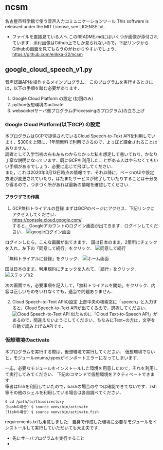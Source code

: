 # ncsm
名古屋市科学館で使う音声入力コミュニケーションツール
This software is released under the MIT License, see LICENSE.txt.

- ファイルを直接見ている人へ
このREADME.mdにはいくつか画像が添付されています．添付画像はGithub上でしか見られないので，下記リンクからGithubの画面を見てもらうのがわかりやすいでしょう．
https://github.com/erikka-22/ncsm

## google_cloud_speech_v1.py
音声認識APIを操作するメインプログラム．
このプログラムを実行するときには，以下の手順を踏む必要があります．
1. Google Cloud Platform の設定 (初回のみ)
2. python仮想環境のactivate
3. websocketサーバ側プログラム(Processingのプログラム)の立ち上げ

### Google Cloud Platform(以下GCP) の設定
本プログラムはGCPで提供されているCloud Speech-to-Text APIを利用しています．$300を上限に，1年間無料で利用できるので，よっぽど課金されることはありません．  
読者として入学当初の右も左もわからなかった私を想定して書いており，かなり丁寧な説明になっています．既にGCPを利用したことがある人はやらなくてもいい手順があるでしょう．必要に応じて飛ばしてください．  
また，これは2020年3月13日時点の情報です．それ以降に，ページのUIや設定方法が変更されていたり，はたまたサービスが終了していたりすることは十分あり得るので，つまづく所があれば最新の情報を確認してください．

#### ブラウザでの作業
1. GCP無料トライアルの登録
まずはGCPのページにアクセス．下記リンクにアクセスしてください．  
https://console.cloud.google.com/  
すると，Googleアカウントのログイン画面が出てきます．ログインしてください．
![googleログイン画面](https://user-images.githubusercontent.com/38452536/76594348-3895b580-653c-11ea-8f76-738662b12e94.png)

ログインしたら，こんな画面が出てきます．
国は日本のまま，2箇所にチェックを入れ，左下の「同意して続行」をクリック．
![同意して続行](https://user-images.githubusercontent.com/38452536/76595415-e6a25f00-653e-11ea-898a-27cbd1b17867.png)

「無料トライアルに登録」をクリック．
![ホーム画面](https://user-images.githubusercontent.com/38452536/76595801-f7070980-653f-11ea-9e22-e854b7c368d9.png)

国は日本のまま，利用規約にチェックを入れて，「続行」をクリック．
![ステップ1/2](https://user-images.githubusercontent.com/38452536/76596364-50236d00-6541-11ea-9a7b-b66caa9a434c.png)

次の画面でも，必要事項を記入して，「無料トライアルを開始」をクリック．内容は正しいものをいれなくても，適当で問題ありません．

2. Cloud Speech-to-Text APIの設定
上部中央の検索窓に「speech」と入力すると，Cloud Speech-to-Text APIが出てくるので，選択してください．
![Cloud Speech-to-Text API](https://user-images.githubusercontent.com/38452536/76597984-24a28180-6545-11ea-9fe8-4451657888c9.png)
似たものに「Cloud Text-to-Speech API」があるので，間違えないようにしてください．ちなみにText~の方は，文字を自動で読み上げるAPIです．



### 仮想環境のactivate
本プログラムを実行する際は，仮想環境で実行してください．
仮想環境でないと，モジュールenums,typesがインポートエラーになってしまいます．

一応，必要なモジュールをインストールした環境を用意したので，それを利用して実行してみてください．
下記のコマンドで仮想環境をアクティベートできます.  
筆者はfishを利用していたので，bashの場合のやつは確認できてないです．zsh等その他のシェルを利用している場合は各自調べてください．  

`$ cd /path/to/thisdirectory`   
`(bashの場合) $ source venv/bin/activate`      
`(fishの場合) $ source venv/bin/activate.fish`  

requirements.txtも用意しました．自身で作成した環境に必要なモジュールをインストールして実行していただいても大丈夫です．


- 先にサーバプログラムを実行すること
- 
